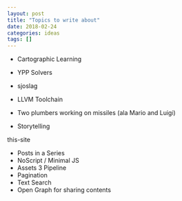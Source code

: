 ```yaml
---
layout: post
title: "Topics to write about"
date: 2018-02-24
categories: ideas
tags: []
---
```


- Cartographic Learning
- YPP Solvers
- sjoslag
- LLVM Toolchain

- Two plumbers working on missiles (ala Mario and Luigi)
- Storytelling

this-site
- Posts in a Series
- NoScript / Minimal JS
- Assets 3 Pipeline
- Pagination
- Text Search
- Open Graph for sharing contents
